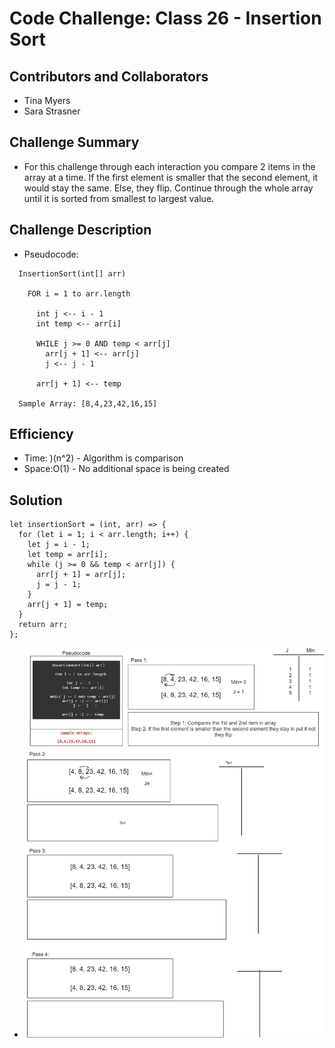 # Code Challenge: Class 26 - Insertion Sort

## Contributors and Collaborators

+ Tina Myers
+ Sara Strasner

## Challenge Summary

+ For this challenge through each interaction you compare 2 items in the array at a time. If the first element is smaller that the second element, it would stay the same. Else, they flip. Continue through the whole array until it is sorted from smallest to largest value.

## Challenge Description

+ Pseudocode:
```
  InsertionSort(int[] arr)
  
    FOR i = 1 to arr.length
    
      int j <-- i - 1
      int temp <-- arr[i]
      
      WHILE j >= 0 AND temp < arr[j]
        arr[j + 1] <-- arr[j]
        j <-- j - 1
        
      arr[j + 1] <-- temp

  Sample Array: [8,4,23,42,16,15]
```

## Efficiency

+ Time: )(n^2) - Algorithm is comparison 
+ Space:O(1) - No additional space is being created


## Solution

```
let insertionSort = (int, arr) => {
  for (let i = 1; i < arr.length; i++) {
    let j = i - 1;
    let temp = arr[i];
    while (j >= 0 && temp < arr[j]) {
      arr[j + 1] = arr[j];
      j = j - 1;
    }
    arr[j + 1] = temp;
  }
  return arr;
};
```

+ ![Insertion Sort](code-challenge-26.png)